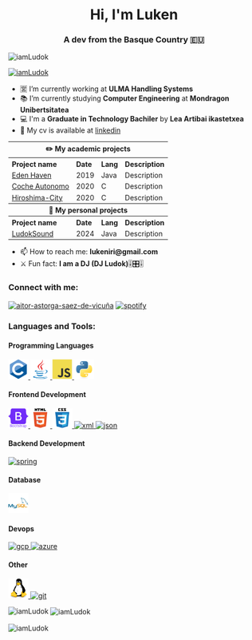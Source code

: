 <h1 align="center">Hi, I'm Luken</h1>
<h3 align="center">A dev from the Basque Country 🇪🇺</h3>

<p align="left"> <img src="https://komarev.com/ghpvc/?username=iamLudok&label=Profile%20views&color=0e75b6&style=flat" alt="iamLudok" /> </p>

<p align="left"> <a href="https://github.com/ryo-ma/github-profile-trophy">
  <img src="https://github-profile-trophy.vercel.app/?username=iamLudok&margin-w=15&column=7" alt="iamLudok" />
</a> </p>

<ul>
  <li>🈺 I’m currently working at <b>ULMA Handling Systems</b></li>
  <li>📚 I’m currently studying <b>Computer Engineering</b> at <b>Mondragon Unibertsitatea</b></li>
  <li>💻 I'm a <b>Graduate in Technology Bachiler</b> by <b>Lea Artibai ikastetxea</b></li>
  <li>📄 My cv is available at <a href="https://www.linkedin.com/in/luken-iriondo-bilbao/">linkedin</a></li>
</ul>
  
<table>
  <tr>
    <th colspan="4">✏️ My academic projects</th>
  </tr>
  <tr>
    <th align=left>Project name</th>
    <th align=left>Date</th>
    <th align=left>Lang</th>
    <th align=left>Description</th>
  </tr>
  <tr>
    <td><a href="https://github.com/iamLudok/EdenHaven">Eden Haven</a></td>
    <td>2019</td>
    <td>Java</td>
    <td>Description</td>
  </tr>
  <tr>
    <td><a href="https://github.com/iamLudok/CocheAutonomo">Coche Autonomo</a></td>
    <td>2020</td>
    <td>C</td>
    <td>Description</td>
  </tr>
  <tr>
    <td><a href="https://github.com/iamLudok/Hiroshima-City">Hiroshima-City</a></td>
    <td>2020</td>
    <td>C</td>
    <td>Description</td>
  </tr>
  <tr>
    <th colspan="4">🎨 My personal projects</th>
  </tr>
  <tr>
    <th align=left>Project name</th>
    <th align=left>Date</th>
    <th align=left>Lang</th>
    <th align=left>Description</th>
  </tr>
  <tr>
    <td><a href="https://github.com/iamLudok/LudokSound">LudokSound</a></td>
    <td>2024</td>
    <td>Java</td>
    <td>Description</td>
  </tr>
</table>
  
<ul>
  <li>📫 How to reach me: <b>lukeniri@gmail.com</b></li>

  <li>⚔️ Fun fact: <b>I am a DJ (DJ Ludok)</b>🎚️🎛️🎚️</li>
</ul>

<h3 align="left">Connect with me:</h3>
<p align="left">
<a href="https://www.linkedin.com/in/luken-iriondo-bilbao/" target="blank"><img align="center" src="https://raw.githubusercontent.com/rahuldkjain/github-profile-readme-generator/master/src/images/icons/Social/linked-in-alt.svg" alt="aitor-astorga-saez-de-vicuña" height="30" width="40" /></a>
<a href="https://open.spotify.com/playlist/3Qfn6K9UuchJ7Jvkjk4jgU?si=y4w_-ZpMSoG9RICgeIzxcw&pi=eAIM6e58TH69H&nd=1&dlsi=4075f32db80f48a3" target="blank"><img align="center" src="https://user-images.githubusercontent.com/44289776/227742483-defde084-a73b-49b3-ab00-4e9d3a6fa6b2.png" alt="spotify" height="30" width="30" /></a>
</p>

<h3 align="left">Languages and Tools:</h3>
<p align="left">

</p>

<h4>Programming Languages</h4>
<p align="left">
<a href="https://www.cprogramming.com/" target="_blank" rel="noreferrer"> <img src="https://raw.githubusercontent.com/devicons/devicon/master/icons/c/c-original.svg" alt="c" width="40" height="40"/> </a>
<a href="https://www.java.com" target="_blank" rel="noreferrer"> <img src="https://raw.githubusercontent.com/devicons/devicon/master/icons/java/java-original.svg" alt="java" width="40" height="40"/> </a>
<a href="https://developer.mozilla.org/en-US/docs/Web/JavaScript" target="_blank" rel="noreferrer"> <img src="https://raw.githubusercontent.com/devicons/devicon/master/icons/javascript/javascript-original.svg" alt="javascript" width="40" height="40"/> </a>
<a href="https://www.python.org" target="_blank" rel="noreferrer"> <img src="https://raw.githubusercontent.com/devicons/devicon/master/icons/python/python-original.svg" alt="python" width="40" height="40"/> </a>
</p>

<h4>Frontend Development</h4>
<p align="left">
<a href="https://getbootstrap.com" target="_blank" rel="noreferrer"> <img src="https://raw.githubusercontent.com/devicons/devicon/master/icons/bootstrap/bootstrap-plain-wordmark.svg" alt="bootstrap" width="40" height="40"/> </a>
<a href="https://www.w3.org/html/" target="_blank" rel="noreferrer"> <img src="https://raw.githubusercontent.com/devicons/devicon/master/icons/html5/html5-original-wordmark.svg" alt="html5" width="40" height="40"/> </a>
<a href="https://www.w3schools.com/css/" target="_blank" rel="noreferrer"> <img src="https://raw.githubusercontent.com/devicons/devicon/master/icons/css3/css3-original-wordmark.svg" alt="css3" width="40" height="40"/> </a> 
<a href="https://es.wikipedia.org/wiki/Extensible_Markup_Language" target="_blank" rel="noreferrer"> <img src="https://aitorastorga.github.io/cv/img/logoXML.png" alt="xml" width="40" height="40"/> </a>
<a href="https://www.json.org" target="_blank" rel="noreferrer"> <img src="https://aitorastorga.github.io/cv/img/logoJSON.png" alt="json" width="40" height="40"/> </a>
</p>

<h4>Backend Development</h4>
<p align="left">
<a href="https://spring.io/" target="_blank" rel="noreferrer"> <img src="https://www.vectorlogo.zone/logos/springio/springio-icon.svg" alt="spring" width="40" height="40"/> </a>
</p>

<h4>Database</h4>
<p align="left">
<a href="https://www.mysql.com/" target="_blank" rel="noreferrer"> <img src="https://raw.githubusercontent.com/devicons/devicon/master/icons/mysql/mysql-original-wordmark.svg" alt="mysql" width="40" height="40"/> </a>
</p>

<h4>Devops</h4>
<p align="left">
<a href="https://cloud.google.com" target="_blank" rel="noreferrer"> <img src="https://www.vectorlogo.zone/logos/google_cloud/google_cloud-icon.svg" alt="gcp" width="40" height="40"/> </a>
<a href="https://azure.microsoft.com/en-in/" target="_blank" rel="noreferrer"> <img src="https://www.vectorlogo.zone/logos/microsoft_azure/microsoft_azure-icon.svg" alt="azure" width="40" height="40"/> </a>
</p>

<h4>Other</h4>
<p align="left">
<a href="https://www.linux.org/" target="_blank" rel="noreferrer"> <img src="https://raw.githubusercontent.com/devicons/devicon/master/icons/linux/linux-original.svg" alt="linux" width="40" height="40"/> </a>
</a> <a href="https://git-scm.com/" target="_blank" rel="noreferrer"> <img src="https://www.vectorlogo.zone/logos/git-scm/git-scm-icon.svg" alt="git" width="40" height="40"/> </a>
</p>

<p><img align="left" src="https://github-readme-stats-one-bice.vercel.app/api/top-langs/?username=iamLudok&langs_count=10&layout=compact&role=OWNER,ORGANIZATION_MEMBER,COLLABORATOR" alt="iamLudok" /></p>

<p>&nbsp;<img align="center" src="https://github-readme-stats.vercel.app/api?username=iamLudok&show_icons=true&locale=en" alt="iamLudok" /></p>

<p><img align="center" src="https://github-readme-streak-stats.herokuapp.com/?user=iamLudok&" alt="iamLudok" /></p>

